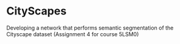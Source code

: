 # CityScapes
Developing a network that performs semantic segmentation of the Cityscape dataset (Assignment 4 for course 5LSM0)
